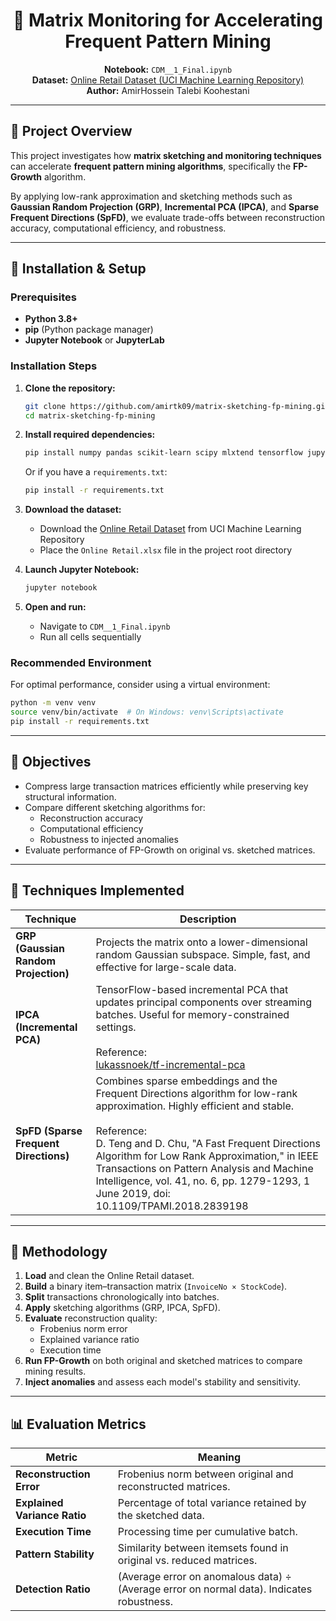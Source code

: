 <div align="center">

# 🧩 Matrix Monitoring for Accelerating Frequent Pattern Mining

**Notebook:** `CDM__1_Final.ipynb`  
**Dataset:** [Online Retail Dataset (UCI Machine Learning Repository)](https://archive.ics.uci.edu/dataset/352/online+retail)  
**Author:** AmirHossein Talebi Koohestani  

</div>

---

## 📖 Project Overview

This project investigates how **matrix sketching and monitoring techniques** can accelerate **frequent pattern mining algorithms**, specifically the **FP-Growth** algorithm.  

By applying low-rank approximation and sketching methods such as **Gaussian Random Projection (GRP)**, **Incremental PCA (IPCA)**, and **Sparse Frequent Directions (SpFD)**, we evaluate trade-offs between reconstruction accuracy, computational efficiency, and robustness.

---

## 🚀 Installation & Setup

### Prerequisites

- **Python 3.8+**
- **pip** (Python package manager)
- **Jupyter Notebook** or **JupyterLab**

### Installation Steps

1. **Clone the repository:**
   ```bash
   git clone https://github.com/amirtk09/matrix-sketching-fp-mining.git
   cd matrix-sketching-fp-mining
   ```

2. **Install required dependencies:**
   ```bash
   pip install numpy pandas scikit-learn scipy mlxtend tensorflow jupyter
   ```

   Or if you have a `requirements.txt`:
   ```bash
   pip install -r requirements.txt
   ```

3. **Download the dataset:**
   - Download the [Online Retail Dataset](https://archive.ics.uci.edu/dataset/352/online+retail) from UCI Machine Learning Repository
   - Place the `Online Retail.xlsx` file in the project root directory

4. **Launch Jupyter Notebook:**
   ```bash
   jupyter notebook
   ```

5. **Open and run:**
   - Navigate to `CDM__1_Final.ipynb`
   - Run all cells sequentially

### Recommended Environment

For optimal performance, consider using a virtual environment:

```bash
python -m venv venv
source venv/bin/activate  # On Windows: venv\Scripts\activate
pip install -r requirements.txt
```

---

## 🎯 Objectives

- Compress large transaction matrices efficiently while preserving key structural information.  
- Compare different sketching algorithms for:
  - Reconstruction accuracy  
  - Computational efficiency  
  - Robustness to injected anomalies  
- Evaluate performance of FP-Growth on original vs. sketched matrices.

---

## 🧠 Techniques Implemented

| Technique | Description |
|------------|-------------|
| **GRP (Gaussian Random Projection)** | Projects the matrix onto a lower-dimensional random Gaussian subspace. Simple, fast, and effective for large-scale data. |
| **IPCA (Incremental PCA)** | TensorFlow-based incremental PCA that updates principal components over streaming batches. Useful for memory-constrained settings.<br><br>Reference: <br> [lukassnoek/tf-incremental-pca](https://github.com/lukassnoek/tf-incremental-pca) |
| **SpFD (Sparse Frequent Directions)** | Combines sparse embeddings and the Frequent Directions algorithm for low-rank approximation. Highly efficient and stable. <br><br>Reference: <br> D. Teng and D. Chu, "A Fast Frequent Directions Algorithm for Low Rank Approximation," in IEEE Transactions on Pattern Analysis and Machine Intelligence, vol. 41, no. 6, pp. 1279-1293, 1 June 2019, doi: 10.1109/TPAMI.2018.2839198|

---

## 🧩 Methodology

1. **Load** and clean the Online Retail dataset.  
2. **Build** a binary item–transaction matrix (`InvoiceNo × StockCode`).  
3. **Split** transactions chronologically into batches.  
4. **Apply** sketching algorithms (GRP, IPCA, SpFD).  
5. **Evaluate** reconstruction quality:
   - Frobenius norm error
   - Explained variance ratio
   - Execution time  
6. **Run FP-Growth** on both original and sketched matrices to compare mining results.  
7. **Inject anomalies** and assess each model's stability and sensitivity.

---

## 📊 Evaluation Metrics

| Metric | Meaning |
|---------|----------|
| **Reconstruction Error** | Frobenius norm between original and reconstructed matrices. |
| **Explained Variance Ratio** | Percentage of total variance retained by the sketched data. |
| **Execution Time** | Processing time per cumulative batch. |
| **Pattern Stability** | Similarity between itemsets found in original vs. reduced matrices. |
| **Detection Ratio** | (Average error on anomalous data) ÷ (Average error on normal data). Indicates robustness. |
